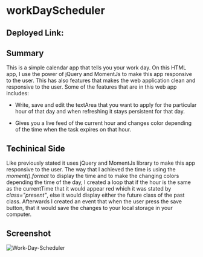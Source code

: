 # workDayScheduler

## Deployed Link:

## Summary

This is a simple calendar app that tells you your work day.  On this HTML app, I use the power of jQuery and MomentJs to make this app responsive to the user.  This has also features that makes the web application clean and responsive to the user.  Some of the features that are in this web app includes:

* Write, save and edit the textArea that you want to apply for the particular hour of that day and when refreshing it stays persistent for that day.

* Gives you a live feed of the current hour and changes color depending of the time when the task expires on that hour.

## Techinical Side

Like previously stated it uses jQuery and MomentJs library to make this app responsive to the user.  The way that I achieved the time is using the _moment().format_ to display the time and to make the changing colors depending the time of the day, I created a loop that if the hour is the same as the currentTime that it would appear red which it was stated by _class="present"_, else it would display either the future class of the past class.  Afterwards I created an event that when the user press the save button, that it would save the changes to your local storage in your computer. 

## Screenshot

![Work-Day-Scheduler](https://user-images.githubusercontent.com/18291317/92313114-c4414980-ef95-11ea-8448-a5e8fcde06d3.png)